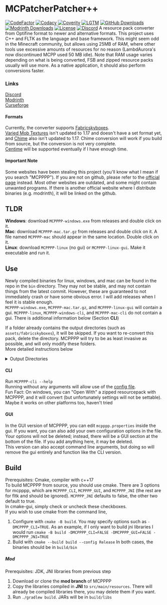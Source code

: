 # MCPatcherPatcher++
[![CodeFactor](https://www.codefactor.io/repository/github/supsm/mcpppp/badge)](https://www.codefactor.io/repository/github/supsm/mcpppp)
[![Codacy](https://app.codacy.com/project/badge/Grade/78de1baf045f4931ab13ccd7664c8d74)](https://www.codacy.com/gh/supsm/MCPPPP/dashboard?utm_source=github.com&amp;utm_medium=referral&amp;utm_content=supsm/MCPPPP&amp;utm_campaign=Badge_Grade)
[![Coverity](https://img.shields.io/coverity/scan/mcpppp.svg)](https://scan.coverity.com/projects/mcpppp)
[![LGTM](https://img.shields.io/lgtm/grade/cpp/g/supsm/MCPPPP.svg?logo=lgtm&logoWidth=18)](https://lgtm.com/projects/g/supsm/MCPPPP/context:cpp)
[![GitHub Downloads](https://img.shields.io/github/downloads/supsm/mcpppp/total?label=Github%20downloads)](https://github.com/supsm/mcpppp/releases)
[![Modrinth Downloads](https://img.shields.io/modrinth/dt/V7z6aY71?label=Modrinth%20downloads)](https://modrinth.com/mod/mcpppp)
[![License](https://img.shields.io/github/license/supsm/mcpppp)](https://github.com/supsm/mcpppp)
[![Discord](https://img.shields.io/discord/824116179534348288)](https://discord.gg/waXJDswsaR)
A resource pack converter from Optifine format to newer and alternative formats. This project uses C++ and FLTK as the language and base framework. This might seem odd in the Minecraft community, but allows using 25MB of RAM, where other tools use excessive amounts of resources for no reason (LambdAurora's now discontinued MCPP used 50 MB idle). Note that RAM usage varies depending on what is being converted, FSB and zipped resource packs usually will use more. As a native application, it should also perform conversions faster.  

### Links  
[Discord](https://discord.gg/waXJDswsaR)  
[Modrinth](https://modrinth.com/mod/mcpppp)  
[Curseforge](https://www.curseforge.com/minecraft/mc-mods/mcpppp)  

#### Formats
Currently, the converter supports [Fabricskyboxes](https://modrinth.com/mod/fabricskyboxes).  
[Varied Mob Textures](https://www.curseforge.com/minecraft/mc-mods/varied-mob-textures) isn't updated to 1.17 and doesn't have a set format yet, and [Chime](https://www.curseforge.com/minecraft/mc-mods/chime-fabric) also isn't updated to 1.17. Chime conversion will work if you build from source, but the conversion is not very complete.  
[Centime](https://github.com/SekoiaTree/Centime) will be supported eventually if I have enough time.  

#### Important Note
Some websites have been stealing this project (you'll know what I mean if you search "MCPPPP"). If you are not on github, please refer to the [official page](https://github.com/supsm/MCPPPP) instead. Most other websites are outdated, and some might contain unwanted programs. If there is another official website where I distribute binaries (e.g. modrinth), it will be linked on the github.  

## TLDR
**Windows**: download `MCPPPP-windows.exe` from releases and double click on it.  
**Mac**: download `MCPPPP-mac.tar.gz` from releases and double click on it. A file named `MCPPPP-mac` should appear in the same location. Double click on it.  
**Linux**: download `MCPPPP-linux` (no gui) or `MCPPPP-linux-gui`. Make it executable and run it.  

## Use
Newly compiled binaries for linux, windows, and mac can be found in the repo in the `bin` directory. They may not be stable, and may not contain things from the latest commit. However, these are guaranteed to not immediately crash or have some obvious error. I will add releases when I feel it is stable enough.  
`MCPPPP-windows.exe`, `MCPPPP-mac.tar.gz`, and `MCPPPP-linux-gui` will contain a gui.
`MCPPPP-linux`, `MCPPPP-windows-cli`, and `MCPPPP-mac-cli` do not contain a gui. There is additional information below (Section **CLI**)  
  
If a folder already contains the output directories (such as `assets/fabricskyboxes`), it will be skipped. If you want to re-convert this pack, delete the directory. MCPPPP will try to be as least invasive as possible, and will only modify these folders.  
More detailed instructions below  
<details>
  <summary>Output Directories</summary>

  Fabricskyboxes: `assets/fabricskyboxes/sky`  
  Varied Mob Textures: `assets/minecraft/varied/textures/entity`  
  Chime: `assets/mcpppp`, `assets/minecraft/overrides`
</details>


#### CLI
Run `MCPPPP-cli --help`  
Running without any arguments will allow use of the [config file](CONFIG.md).  
Fun Fact: On windows, you can "Open With" a zipped resourcepack with MCPPPP, and it will convert (but unfortunately settings will not be settable). Maybe it works on other platforms too, haven't tried  

#### GUI
In the GUI version of MCPPPP, you can edit `mcpppp.properties` inside the gui. If you want, you can also add your own configuration options in the file. Your options will not be deleted; instead, there will be a GUI section at the bottom of the file. If you add anything here, it may be deleted.  
This version can also accept command line arguments, but doing so will remove the gui entirely and function like the CLI version.  

## Build
Prerequisites: Cmake, compiler with c++17  
To build MCPPPP from source, you should use cmake. There are 3 options for mcpppp, which are `MCPPPP_CLI`, `MCPPPP_GUI`, and `MCPPPP_JNI` (the rest are for fltk and should be ignored). `MCPPPP_JNI` defaults to false, the other two default to true.  
In cmake-gui, simply check or uncheck these checkboxes.  
If you wish to use cmake from the command line, 
1. Configure with `cmake -B build`. You may specify options such as `-DMCPPPP_CLI=TRUE`. As an example, if I only want to build jni libraries I would run `cmake -B build -DMCPPPP_CLI=FALSE -DMCPPPP_GUI=FALSE -DMCPPPP_JNI=TRUE`
2. Build with `cmake --build build --config Release`
In both cases, the binaries should be in `build/bin`

##### Mod
Prerequisites: JDK, JNI libraries from previous step
1. Download or clone the **mod branch** of MCPPPP  
2. Copy the libraries compiled in **JNI** to `src/main/resources`. There will already be compiled libraries there, you may delete them if you want.  
3. Run `./gradlew build`. JARs will be in `build/libs`  
